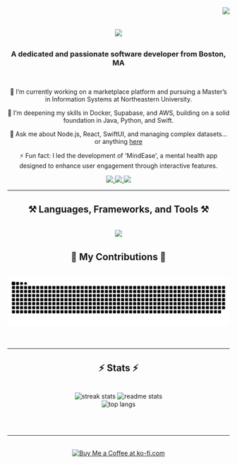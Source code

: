<img align="right" src="https://visitor-badge.laobi.icu/badge?page_id=bhavyar890.bhavyar890" />

<h1 align="center">
    <img src="https://readme-typing-svg.herokuapp.com/?font=Righteous&size=35&center=true&vCenter=true&width=500&height=70&duration=4000&lines=Welcome!;I'm+Bhavya+Reddy+Ganta!;Software+Developer+Extraordinaire;" />
</h1>

<h3 align="center">A dedicated and passionate software developer from Boston, MA</h3>

<br/>

<div align="center">
 
 🔭 I’m currently working on a marketplace platform and pursuing a Master’s in Information Systems at Northeastern University.
 
 🌱 I’m deepening my skills in Docker, Supabase, and AWS, building on a solid foundation in Java, Python, and Swift.
 
 💬 Ask me about Node.js, React, SwiftUI, and managing complex datasets... or anything [here](https://github.com/bhavyar890/bhavyar890/issues)

⚡ Fun fact: I led the development of 'MindEase', a mental health app designed to enhance user engagement through interactive features.

</div>

<div align="center">
  <a href="mailto:ganta.b@northeastern.edu">
    <img src="https://img.shields.io/badge/Gmail-D14836?style=for-the-badge&logo=gmail&logoColor=white" />
  </a>
  <a href="https://www.linkedin.com/in/bhavya-reddy-ganta/" target="_blank">
    <img src="https://img.shields.io/badge/LinkedIn-0077B5?style=for-the-badge&logo=linkedin&logoColor=white" />
  </a>
  <a href="https://bhavyar890.github.io" target="_blank">
    <img src="https://img.shields.io/badge/Portfolio-FF5722?style=for-the-badge&logo=google-chrome&logoColor=white" />
  </a>
</div>

<hr/>
<h2 align="center">⚒️ Languages, Frameworks, and Tools ⚒️</h2>
<br/>
<div align="center">
    <img src="https://skillicons.dev/icons?i=java,python,swift,react,bootstrap,jquery,html,css,scss,javascript,json,redux,typescript,nodejs,express,git,github,figma,firebase,mysql,mongodb,agile" />
</div>
<div align="center">
  <h2>🐍 My Contributions 🐍</h2>
  <br>
  <img alt="snake eating my contributions" src="https://raw.githubusercontent.com/bhavyar890/bhavyar890/output/github-contribution-grid-snake.svg" />
  <br/><br/><br/>
</div>

<hr/>

<h2 align="center">⚡ Stats ⚡</h2>
<br>
<div align="center">
  <img width=390 src="https://streak-stats.demolab.com/?user=bhavyar890&count_private=true&theme=react&border_radius=10" alt="streak stats"/>
  <img width=390 src="https://github-readme-stats.vercel.app/api?username=bhavyar890&count_private=true&show_icons=true&theme=react&border_radius=10" alt="readme stats" />
  <br/>
  <img width=325 align="center" src="https://github-readme-stats.vercel.app/api/top-langs/?username=bhavyar890&langs_count=8&layout=compact&theme=react&border_radius=10" alt="top langs" />
</div>

<br/><br/>

<hr/>

<br/>

<div align="center">
  <a href='https://ko-fi.com/V7V4RAK9C' target='_blank'><img height='64' style='border:0px;height:64px;' src='https://cdn.ko-fi.com/cdn/kofi5.png?v=3' border='0' alt='Buy Me a Coffee at ko-fi.com' /></a>
</div>

<br/>
